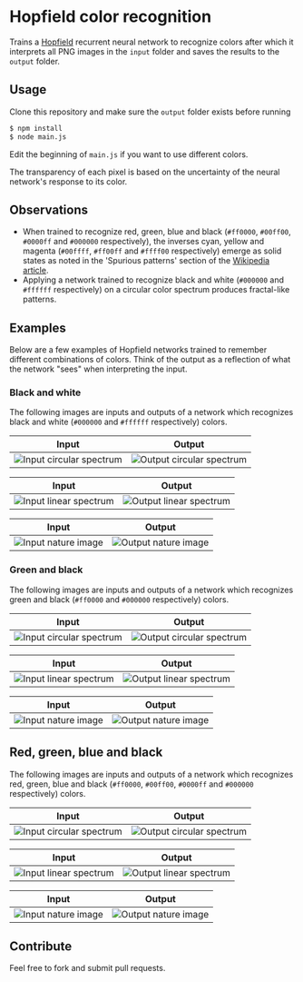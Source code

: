 # Hopfield color recognition

Trains a [Hopfield](http://en.wikipedia.org/wiki/Hopfield_network) recurrent neural network to recognize colors after which it interprets all PNG images in the ```input``` folder and saves the results to the ```output``` folder.

## Usage

Clone this repository and make sure the ```output``` folder exists before running

```bash
$ npm install
$ node main.js
```

Edit the beginning of ```main.js``` if you want to use different colors.

The transparency of each pixel is based on the uncertainty of the neural network's response to its color.

## Observations

* When trained to recognize red, green, blue and black (```#ff0000```, ```#00ff00```, ```#0000ff``` and ```#000000``` respectively), the inverses cyan, yellow and magenta (```#00ffff```, ```#ff00ff``` and ```#ffff00``` respectively) emerge as solid states as noted in the 'Spurious patterns' section of the [Wikipedia article](http://en.wikipedia.org/wiki/Hopfield_network#Spurious_patterns).
* Applying a network trained to recognize black and white (```#000000``` and ```#ffffff``` respectively) on a circular color spectrum produces fractal-like patterns.

## Examples

Below are a few examples of Hopfield networks trained to remember different combinations of colors. Think of the output as a reflection of what the network "sees" when interpreting the input.

### Black and white

The following images are inputs and outputs of a network which recognizes black and white (```#000000``` and ```#ffffff``` respectively) colors.

Input | Output
:------------:|:------------:
![Input circular spectrum](https://raw.github.com/mateogianolio/hopfield-color-filter/master/input/spectrum.png) | ![Output circular spectrum](https://raw.github.com/mateogianolio/hopfield-color-filter/master/examples/spectrum-bw.png)

Input | Output
:------------:|:------------:
![Input linear spectrum](https://raw.github.com/mateogianolio/hopfield-color-filter/master/input/spectrum-linear.png) | ![Output linear spectrum](https://raw.github.com/mateogianolio/hopfield-color-filter/master/examples/spectrum-linear-bw.png)

Input | Output
:------------:|:------------:
![Input nature image](https://raw.github.com/mateogianolio/hopfield-color-filter/master/input/nature.png) | ![Output nature image](https://raw.github.com/mateogianolio/hopfield-color-filter/master/examples/nature-bw.png)

### Green and black

The following images are inputs and outputs of a network which recognizes green and black (```#ff0000``` and ```#000000``` respectively) colors.

Input | Output
:------------:|:------------:
![Input circular spectrum](https://raw.github.com/mateogianolio/hopfield-color-filter/master/input/spectrum.png) | ![Output circular spectrum](https://raw.github.com/mateogianolio/hopfield-color-filter/master/examples/spectrum-g.png)

Input | Output
:------------:|:------------:
![Input linear spectrum](https://raw.github.com/mateogianolio/hopfield-color-filter/master/input/spectrum-linear.png) | ![Output linear spectrum](https://raw.github.com/mateogianolio/hopfield-color-filter/master/examples/spectrum-linear-g.png)

Input | Output
:------------:|:------------:
![Input nature image](https://raw.github.com/mateogianolio/hopfield-color-filter/master/input/nature.png) | ![Output nature image](https://raw.github.com/mateogianolio/hopfield-color-filter/master/examples/nature-g.png)

## Red, green, blue and black

The following images are inputs and outputs of a network which recognizes red, green, blue and black (```#ff0000```, ```#00ff00```, ```#0000ff``` and ```#000000``` respectively) colors.

Input | Output
:------------:|:------------:
![Input circular spectrum](https://raw.github.com/mateogianolio/hopfield-color-filter/master/input/spectrum.png) | ![Output circular spectrum](https://raw.github.com/mateogianolio/hopfield-color-filter/master/examples/spectrum-rgb.png)

Input | Output
:------------:|:------------:
![Input linear spectrum](https://raw.github.com/mateogianolio/hopfield-color-filter/master/input/spectrum-linear.png) | ![Output linear spectrum](https://raw.github.com/mateogianolio/hopfield-color-filter/master/examples/spectrum-linear-rgb.png)

Input | Output
:------------:|:------------:
![Input nature image](https://raw.github.com/mateogianolio/hopfield-color-filter/master/input/nature.png) | ![Output nature image](https://raw.github.com/mateogianolio/hopfield-color-filter/master/examples/nature-rgb.png)

## Contribute

Feel free to fork and submit pull requests.